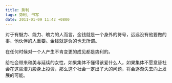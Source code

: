 ```yaml
---
title: 势利
tags: 势利, 书写
date: 2011-01-09 11:42 +0800
---
```



对于有魅力、能力、魄力的人而言，金钱就是一个身外的符号，远远没有他要做的事、他伙伴的人重要。金钱就是负的也无所谓。

在任何时候对一个人产生不肯变更的成见都是势利的。

给社会带来和美与延续的女性，如果集体不懂得该爱什么人，如果集体不愿意替社会在这些潜力股身上投资，那么这个社会一定出了大的问题，将会逐渐失去向上发展的可能。

